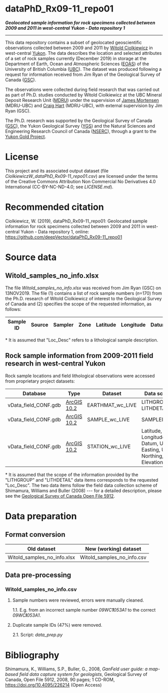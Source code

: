 # dataPhD_Rx09-11_repo01

**_Geolocated sample information for rock specimens collected between 2009 and 2011 in west-central Yukon - Data repository 1_**

* * *

This data repository contains a subset of geolocated geoscientific observations collected between 2009 and 2011 by [Witold Ciolkiewicz](https://www.linkedin.com/in/witold-c/) in west-central [Yukon](https://www.google.com/maps/place/Yukon/).  The data describes the location and selected attributes of a set of rock samples currently (December 2019) in storage at the Department of Earth, Ocean and Atmospheric Sciences ([EOAS](https://www.eoas.ubc.ca)) of the University of British Columbia ([UBC](https://www.ubc.ca)).  The dataset was produced following a request for information received from Jim Ryan of the Geological Survey of Canada ([GSC](https://www.nrcan.gc.ca/science-data/research-centres-labs/geological-survey-canada)).

The observations were collected during field research that was carried out as part of Ph.D. studies conducted by Witold Ciolkiewicz at the UBC Mineral Deposit Research Unit ([MDRU](https://www.mdru.ubc.ca)) under the supervision of [James Mortensen](https://www.eoas.ubc.ca/people/jamesmortensen) (MDRU-UBC) and [Craig Hart](https://www.linkedin.com/in/craig-hart-a2132419) (MDRU-UBC), with external supervision by Jim Ryan (GSC).

The Ph.D. research was supported by the Geological Survey of Canada ([GSC](https://www.nrcan.gc.ca/science-data/research-centres-labs/geological-survey-canada)), the Yukon Geological Survey ([YGS](https://yukon.ca/en/science-and-natural-resources/geology)) and the Natural Sciences and Engineering Research Council of Canada ([NSERC](https://www.nserc-crsng.gc.ca)), through a grant to the [Yukon Gold Project](http://old.mdru.ubc.ca/home/research/yg/yg.php).

# License

This project and its associated output dataset (file _CiolkiewiczW_dataPhD_Rx09-11_repo01.csv_) are licensed under the terms of the Creative Commons Attribution Non Commercial No Derivatives 4.0 International (CC-BY-NC-ND-4.0; see _LICENSE.md_).

# Recommended citation

Ciolkiewicz, W. (2019), dataPhD_Rx09-11_repo01: Geolocated sample information for rock specimens collected between 2009 and 2011 in west-central Yukon - Data repository 1, online: <https://github.com/deepVector/dataPhD_Rx09-11_repo01>

# Source data

## Witold_samples_no_info.xlsx

The file _Witold_samples_no_info.xlsx_ was received from Jim Ryan (GSC) on 13NOV2019.  The file (1) contains a list of rock sample numbers (_n_=170) from the Ph.D. research of Witold Ciolkiewicz of interest to the Geological Survey of Canada and (2) specifies the scope of the requested information, as follows:

| Sample ID | Source | Sampler | Zone | Latitude | Longitude | Datum | UTM Easting | UTM Northing | Elevation | Loc_Desc\* |
| --------- | ------ | ------- | ---- | -------- | --------- | ----- | ----------- | ------------ | --------- | ---------- |

\* It is assumed that "Loc_Desc" refers to a lithological sample description.

## Rock sample information from 2009-2011 field research in west-central Yukon

Rock sample locations and field lithological observations were accessed from proprietary project datasets:

| Database             | Type                                                           | Dataset          | Data scope                                                       |
| -------------------- | -------------------------------------------------------------- | ---------------- | ---------------------------------------------------------------- |
| vData_field_CONF.gdb | [ArcGIS 10.2](https://resources.arcgis.com/en/help/main/10.2/) | EARTHMAT_wc_LIVE | LITHGROUP\*, LITHDETAIL\*                                        |
| vData_field_CONF.gdb | [ArcGIS 10.2](https://resources.arcgis.com/en/help/main/10.2/) | SAMPLE_wc_LIVE   | SAMPLEID                                                         |
| vData_field_CONF.gdb | [ArcGIS 10.2](https://resources.arcgis.com/en/help/main/10.2/) | STATION_wc_LIVE  | Latitude, Longitude, Datum, UTM Easting, UTM Northing, Elevation |

\* It is assumed that the scope of the information provided by the "LITHGROUP" and "LITHDETAIL" data items corresponds to the requested "Loc_Desc". The two data items follow the field data collection scheme of Shimamura, Williams and Buller (2008) --- for a detailed description, please see the [Geological Survey of Canada Open File 5912](https://doi.org/10.4095/226214).

# Data preparation

## Format conversion

| Old dataset                 | New (working) dataset      |
| --------------------------- | -------------------------- |
| Witold_samples_no_info.xlsx | Witold_samples_no_info.csv |

## Data pre-processing

### Witold_samples_no_info.csv

1.  Sample numbers were reviewed, errors were manually cleaned.

    1.1.  E.g. from an incorrect sample number _09WC**1**053A1_ to the correct _09WC**I**053A1_.

2.  Duplicate sample IDs (47%) were removed.

    2.1. Script: _data_prep.py_

# Bibliography

Shimamura, K., Williams, S.P., Buller, G., 2008, _GanFeld user guide: a map-based field data capture system for geologists_, Geological Survey of Canada, Open File 5912, 2008, 90 pages; 1 CD-ROM, <https://doi.org/10.4095/226214> (Open Access)
